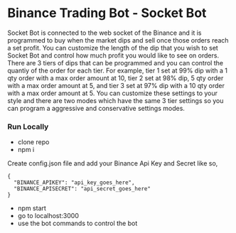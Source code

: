 # Binance Trading Bot - Socket Bot

Socket Bot is connected to the web socket of the Binance and it is programmed to buy when the market dips and sell once those orders reach a set profit. You can customize the length of the dip that you wish to set Socket Bot and control how much profit you would like to see on orders. There are 3 tiers of dips that can be programmed and you can control the quantiy of the order for each tier. For example, tier 1 set at 99% dip with a 1 qty order with a max order amount at 10, tier 2 set at 98% dip, 5 qty order with a max order amount at 5, and tier 3 set at 97% dip with a 10 qty order with a max order amount at 5. You can customize these settings to your style and there are two modes which have the same 3 tier settings so you can program a aggressive and conservative settings modes.

### Run Locally

* clone repo
* npm i

Create config.json file and add your Binance Api Key and Secret like so,
```
{
  "BINANCE_APIKEY": "api_key_goes_here",
  "BINANCE_APISECRET": "api_secret_goes_here"
}
```

* npm start
* go to localhost:3000
* use the bot commands to control the bot
